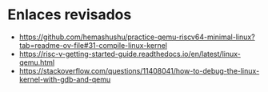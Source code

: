# Enlaces revisados

- https://github.com/hemashushu/practice-qemu-riscv64-minimal-linux?tab=readme-ov-file#31-compile-linux-kernel
- https://risc-v-getting-started-guide.readthedocs.io/en/latest/linux-qemu.html
- https://stackoverflow.com/questions/11408041/how-to-debug-the-linux-kernel-with-gdb-and-qemu
